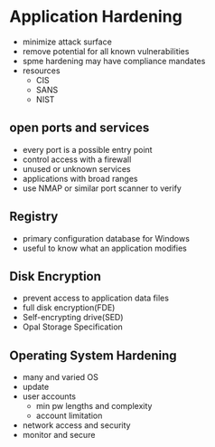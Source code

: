 # Application Hardening

- minimize attack surface
- remove potential for all known vulnerabilities
- spme hardening may have compliance mandates
- resources
  - CIS
  - SANS
  - NIST

## open ports and services

- every port is a possible entry point
- control access with a firewall
- unused or unknown services
- applications with broad ranges
- use NMAP or similar port scanner to verify

## Registry

- primary configuration database for Windows
- useful to know what an application modifies

## Disk Encryption

- prevent access to application data files
- full disk encryption(FDE)
- Self-encrypting drive(SED)
- Opal Storage Specification

## Operating System Hardening

- many and varied OS
- update
- user accounts
  - min pw lengths and complexity
  - account limitation
- network access and security
- monitor and secure
